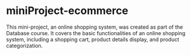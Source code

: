 # miniProject-ecommerce
This mini-project, an online shopping system, was created as part of the Database course. It covers the basic functionalities of an online shopping system, including a shopping cart, product details display, and product categorization.
